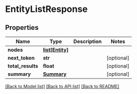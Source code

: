# EntityListResponse

## Properties
Name | Type | Description | Notes
------------ | ------------- | ------------- | -------------
**nodes** | [**list[Entity]**](Entity.md) |  | 
**next_token** | **str** |  | [optional] 
**total_results** | **float** |  | [optional] 
**summary** | [**Summary**](Summary.md) |  | [optional] 

[[Back to Model list]](../README.md#documentation-for-models) [[Back to API list]](../README.md#documentation-for-api-endpoints) [[Back to README]](../README.md)


